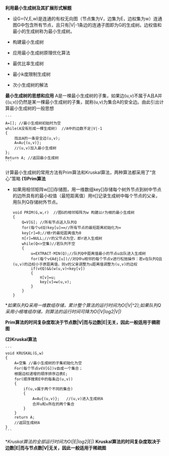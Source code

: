 ﻿**利用最小生成树及其扩展形式解题**
+ 设G=(V,E,w)是连通的有权无向图（节点集为V，边集为E，边权集为w）连通图G中包含所有节点，且只有|V|-1条边的连通子图即为G的生成树。边权值和最小的生成树称为最小生成树。

+ 构建最小生成树
+ 应用最小生成树原理优化算法
+ 最优比率生成树
+ 最小k度限制生成树
+ 次小生成树的解法

**最小生成树的思想和应用**
A是一棵最小生成树的子集，如果边(u,v)不属于A且A并{(u,v)}仍然是某一棵最小生成树的子集，就称(u,v)为集合A的安全边。由此引出计算最小生成树的一般思想

    ```
    A=[]; //最小生成树初始时为空
    while(A没有形成一棵生成树)  //A中的边数不足|V|-1
    {
        找出A的一条安全边(u,v);
        A=A∪{(u,v)};
        //(u,v)加入最小生成树
    };
    Return A; //返回最小生成树
    ```
    
计算最小生成树的常用方法有Prim算法和Kruskal算法，两种算法都采用了“贪心”策略
**(1)Prim算法**
+ 如果用相邻矩阵w[][]存储图，用一维数组key[]存储每个树外节点到树中节点的边所具有的最小权值（最短距离值）用π[]记录生成树中每个节点的父亲，用队列Q存储树外节点。

    ```
    void PRIM(G,w,r)  //图G的相邻矩阵为w 构建以r为根的最小生成树
    {
        Q=V[G]; //所有节点送入队列Q
        for(每个u∈Q)key[u]=∞//所有节点的最短距离初始化为∞
        key[r]=0;//根r的最短距离值为0
        π[r]=NULL;//r的父节点为空，即r进入生成树
        while(Q<>空集)//若队列不空
        {
            u=EXTRACT-MIN(Q);//队列Q中距离值最小的节点u出队进入生成树
            for(每个v∈Adj[u])//对Q中u相邻的每个节点v进行松弛操作：若v在队列Q且(u,v)的边权小于原距离值，则v的父亲调整为u距离值调整为(u,v)的边权
            if(v∈Q)&&(w(u,v)<key[v])
            {
                π[v]=u;
                key[v]=w(u,v);
            }
        }
    }
    ```
    
**如果队列Q采用一维数组存储，累计整个算法的运行时间为O(|V|^2);如果队列Q采用小根堆组存储，则算法的运行时间可降为O(|V|*log2|V|)**

**Prim算法的时间复杂度取决于节点数|V|而与边数|E|无关，因此一般适用于稠密图**


**(2)Kruskal算法**

    ```
    void KRUSKAL(G,w)
    {
        A=空集 //最小生成树的子集初始化为空
        For(每个节点v∈V[G])v自成一个集合；
        根据边权递增的顺序排序边表E;
        for(顺序搜索E中的每条边(u,v))
        {
            if(u,v属于两个不同的集合)
            {
                A=A∪{(u,v)};   //(u,v)进入生成树A
                合并u和v所在的两个集合
            }
        }
        return A;
        //返回生成树A
    }
    ```
    
**Kruskal算法的全部运行时间为O(|E|*log2|E|)**
**Kruskal算法的时间复杂度取决于边数|E|而与节点数|V|无关，因此一般适用于稀疏图**

